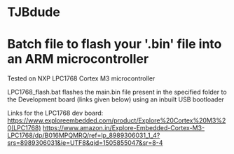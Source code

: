 # TJBdude
# Batch file to flash your '.bin' file into an ARM microcontroller

Tested on NXP LPC1768 Cortex M3 microcontroller

LPC1768_flash.bat flashes the main.bin file present in the specified folder 
to the Development board (links given below) using an inbuilt USB bootloader

Links for the LPC1768 dev board:
https://www.exploreembedded.com/product/Explore%20Cortex%20M3%20(LPC1768)
https://www.amazon.in/Explore-Embedded-Cortex-M3-LPC1768/dp/B016MPQMRQ/ref=lp_8989306031_1_4?srs=8989306031&ie=UTF8&qid=1505855047&sr=8-4
